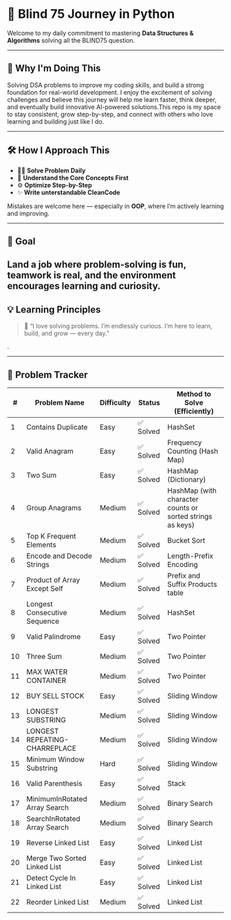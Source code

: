 # 🧠 Blind 75 Journey in Python

Welcome to my daily commitment to mastering **Data Structures & Algorithms** solving all the BLIND75 question.

---

## 🎯 Why I'm Doing This

Solving DSA problems to improve my coding skills, and build a strong foundation for real-world development.
I enjoy the excitement of solving challenges and believe this journey will help me learn faster, think deeper, and eventually build innovative AI-powered solutions.This repo is my space to stay consistent, grow step-by-step, and connect with others who love learning and building just like I do.

---

## 🛠️ How I Approach This

- 👨‍💻 **Solve Problem Daily**
- 🧩 **Understand the Core Concepts First**
- ⚙️ **Optimize Step-by-Step**
- ✨ **Write unterstandable CleanCode**

Mistakes are welcome here — especially in **OOP**, where I’m actively learning and improving.

---

## 🚀 Goal

## Land a job where **problem-solving is fun**, teamwork is real, and the environment encourages learning and curiosity.

## 💡 Learning Principles

> 💬 “I love solving problems. I’m endlessly curious. I’m here to learn, build, and grow — every day.”

.

---

## 🧩 Problem Tracker

| #   | Problem Name                  | Difficulty | Status    | Method to Solve (Efficiently)                             |
| --- | ----------------------------- | ---------- | --------- | --------------------------------------------------------- |
| 1   | Contains Duplicate            | Easy       | ✅ Solved | HashSet                                                   |
| 2   | Valid Anagram                 | Easy       | ✅ Solved | Frequency Counting (Hash Map)                             |
| 3   | Two Sum                       | Easy       | ✅ Solved | HashMap (Dictionary)                                      |
| 4   | Group Anagrams                | Medium     | ✅ Solved | HashMap (with character counts or sorted strings as keys) |
| 5   | Top K Frequent Elements       | Medium     | ✅ Solved | Bucket Sort                                               |
| 6   | Encode and Decode Strings     | Medium     | ✅ Solved | Length-Prefix Encoding                                    |
| 7   | Product of Array Except Self  | Medium     | ✅ Solved | Prefix and Suffix Products table                          |
| 8   | Longest Consecutive Sequence  | Medium     | ✅ Solved | HashSet                                                   |
| 9   | Valid Palindrome              | Easy       | ✅ Solved | Two Pointer                                               |
| 10  | Three Sum                     | Medium     | ✅ Solved | Two Pointer                                               |
| 11  | MAX WATER CONTAINER           | Medium     | ✅ Solved | Two Pointer                                               |
| 12  | BUY SELL STOCK                | Easy       | ✅ Solved | Sliding Window                                            |
| 13  | LONGEST SUBSTRING             | Medium     | ✅ Solved | Sliding Window                                            |
| 14  | LONGEST REPEATING-CHARREPLACE | Medium     | ✅ Solved | Sliding Window                                            |
| 15  | Minimum Window Substring      | Hard       | ✅ Solved | Sliding Window                                            |
| 16  | Valid Parenthesis             | Easy       | ✅ Solved | Stack                                                     |
| 17  | MinimumInRotated Array Search | Medium     | ✅ Solved | Binary Search                                             |
| 18  | SearchInRotated Array Search  | Medium     | ✅ Solved | Binary Search                                             |
| 19  | Reverse Linked List           | Easy       | ✅ Solved | Linked List                                               |
| 20  | Merge Two Sorted Linked List  | Easy       | ✅ Solved | Linked List                                               |
| 21  | Detect Cycle In Linked List   | Easy       | ✅ Solved | Linked List                                               |
| 22  | Reorder Linked List           | Medium     | ✅ Solved | Linked List                                               |
